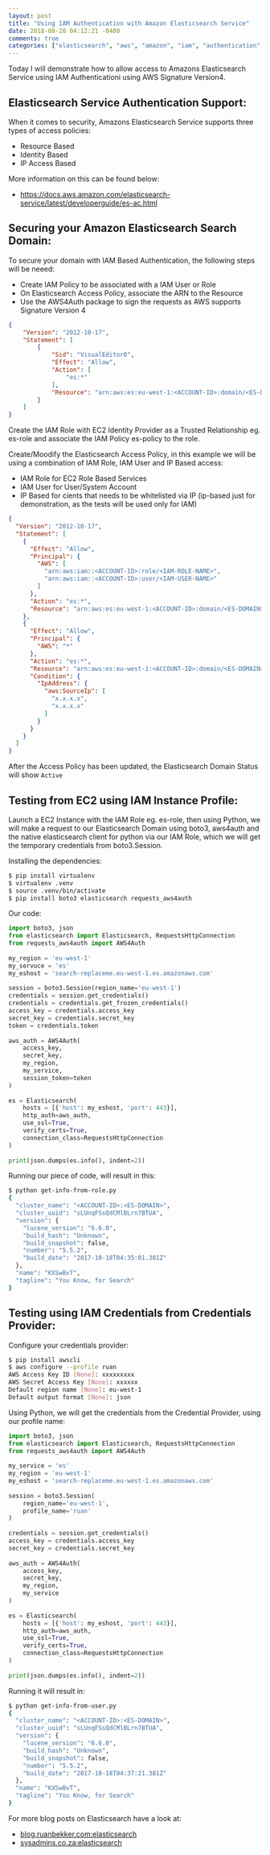 ```yaml
---
layout: post
title: "Using IAM Authentication with Amazon Elasticsearch Service"
date: 2018-08-20 04:12:21 -0400
comments: true
categories: ["elasticsearch", "aws", "amazon", "iam", "authentication", "security", "python"] 
---
```


Today I will demonstrate how to allow access to Amazons Elasticsearch Service using IAM Authenticationi using AWS Signature Version4.

## Elasticsearch Service Authentication Support:

When it comes to security, Amazons Elasticsearch Service supports three types of access policies:

- Resource Based
- Identity Based
- IP Access Based

More information on this can be found below:
- https://docs.aws.amazon.com/elasticsearch-service/latest/developerguide/es-ac.html

## Securing your Amazon Elasticsearch Search Domain:

To secure your domain with IAM Based Authentication, the following steps will be neeed:

- Create IAM Policy to be associated with a IAM User or Role
- On Elasticsearch Access Policy, associate the ARN to the Resource
- Use the AWS4Auth package to sign the requests as AWS supports Signature Version 4

```json
{
    "Version": "2012-10-17",
    "Statement": [
        {
            "Sid": "VisualEditor0",
            "Effect": "Allow",
            "Action": [
                "es:*"
            ],
            "Resource": "arn:aws:es:eu-west-1:<ACCOUNT-ID>:domain/<ES-DOMAIN>"
        }
    ]
}
```

Create the IAM Role with EC2 Identity Provider as a Trusted Relationship eg. es-role and associate the IAM Policy es-policy to the role.

Create/Moodify the Elasticsearch Access Policy, in this example we will be using a combination of IAM Role, IAM User and IP Based access:

- IAM Role for EC2 Role Based Services
- IAM User for User/System Account
- IP Based for cients that needs to be whitelisted via IP (ip-based just for demonstration, as the tests will be used only for IAM)

```json
{
  "Version": "2012-10-17",
  "Statement": [
    {
      "Effect": "Allow",
      "Principal": {
        "AWS": [
          "arn:aws:iam::<ACCOUNT-ID>:role/<IAM-ROLE-NAME>",
          "arn:aws:iam::<ACCOUNT-ID>:user/<IAM-USER-NAME>"
        ]
      },
      "Action": "es:*",
      "Resource": "arn:aws:es:eu-west-1:<ACCOUNT-ID>:domain/<ES-DOMAIN>/*"
    },
    {
      "Effect": "Allow",
      "Principal": {
        "AWS": "*"
      },
      "Action": "es:*",
      "Resource": "arn:aws:es:eu-west-1:<ACCOUNT-ID>:domain/<ES-DOMAIN>/*",
      "Condition": {
        "IpAddress": {
          "aws:SourceIp": [
            "x.x.x.x",
            "x.x.x.x"
          ]
        }
      }
    }
  ]
}
```

After the Access Policy has been updated, the Elasticsearch Domain Status will show `Active`

## Testing from EC2 using IAM Instance Profile:

Launch a EC2 Instance with the IAM Role eg. es-role, then using Python, we will make a request to our Elasticsearch Domain using boto3, aws4auth and the native elasticsearch client for python via our IAM Role, which we will get the temporary credentials from boto3.Session.

Installing the dependencies:

```bash
$ pip install virtualenv
$ virtualenv .venv
$ source .venv/bin/activate
$ pip install boto3 elasticsearch requests_aws4auth
```

Our code:

```python
import boto3, json
from elasticsearch import Elasticsearch, RequestsHttpConnection
from requests_aws4auth import AWS4Auth
 
my_region = 'eu-west-1'
my_servuce = 'es'
my_eshost = 'search-replaceme.eu-west-1.es.amazonaws.com'
 
session = boto3.Session(region_name='eu-west-1')
credentials = session.get_credentials()
credentials = credentials.get_frozen_credentials()
access_key = credentials.access_key
secret_key = credentials.secret_key
token = credentials.token
 
aws_auth = AWS4Auth(
    access_key,
    secret_key,
    my_region,
    my_service,
    session_token=token
)
 
es = Elasticsearch(
    hosts = [{'host': my_eshost, 'port': 443}],
    http_auth=aws_auth,
    use_ssl=True,
    verify_certs=True,
    connection_class=RequestsHttpConnection
)
 
print(json.dumps(es.info(), indent=2))
```

Running our piece of code, will result in this:

```bash
$ python get-info-from-role.py
{
  "cluster_name": "<ACCOUNT-ID>:<ES-DOMAIN>",
  "cluster_uuid": "sLUnqFSsQdCMlBLrn7BTUA",
  "version": {
    "lucene_version": "6.6.0",
    "build_hash": "Unknown",
    "build_snapshot": false,
    "number": "5.5.2",
    "build_date": "2017-10-18T04:35:01.381Z"
  },
  "name": "KXSwBvT",
  "tagline": "You Know, for Search"
}
```

## Testing using IAM Credentials from Credentials Provider:

Configure your credentials provider:

```bash
$ pip install awscli
$ aws configure --profile ruan
AWS Access Key ID [None]: xxxxxxxxx
AWS Secret Access Key [None]: xxxxxx
Default region name [None]: eu-west-1
Default output format [None]: json
```

Using Python, we will get the credentials from the Credential Provider, using our profile name:

```python
import boto3, json
from elasticsearch import Elasticsearch, RequestsHttpConnection
from requests_aws4auth import AWS4Auth
 
my_service = 'es'
my_region = 'eu-west-1'
my_eshost = 'search-replaceme.eu-west-1.es.amazonaws.com'
 
session = boto3.Session(
    region_name='eu-west-1',
    profile_name='ruan'
)
 
credentials = session.get_credentials()
access_key = credentials.access_key
secret_key = credentials.secret_key
 
aws_auth = AWS4Auth(
    access_key,
    secret_key,
    my_region,
    my_service
)
 
es = Elasticsearch(
    hosts = [{'host': my_eshost, 'port': 443}],
    http_auth=aws_auth,
    use_ssl=True,
    verify_certs=True,
    connection_class=RequestsHttpConnection
)
 
print(json.dumps(es.info(), indent=2))
```

Running it will result in:

```bash
$ python get-info-from-user.py
{
  "cluster_name": "<ACCOUNT-ID>:<ES-DOMAIN>",
  "cluster_uuid": "sLUnqFSsQdCMlBLrn7BTUA",
  "version": {
    "lucene_version": "6.6.0",
    "build_hash": "Unknown",
    "build_snapshot": false,
    "number": "5.5.2",
    "build_date": "2017-10-18T04:37:21.381Z"
  },
  "name": "KXSwBvT",
  "tagline": "You Know, for Search"
}
```

For more blog posts on Elasticsearch have a look at:
- [blog.ruanbekker.com:elasticsearch](http://blog.ruanbekker.com/blog/categories/elasticsearch) 
- [sysadmins.co.za:elasticsearch](https://sysadmins.co.za/tags/elasticsearch)
